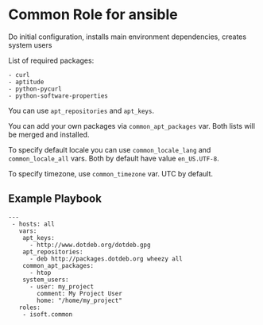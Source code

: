 Common Role for ansible
===========================

Do initial configuration, installs main environment dependencies, creates system users

List of required packages:
```
- curl
- aptitude
- python-pycurl
- python-software-properties
```

You can use `apt_repositories` and `apt_keys`.

You can add your own packages via `common_apt_packages` var. Both lists will be merged and installed.

To specify default locale you can use `common_locale_lang` and `common_locale_all` vars. Both by default have value `en_US.UTF-8`.

To specify timezone, use `common_timezone` var. UTC by default.

## Example Playbook

```
---
 - hosts: all
   vars:
    apt_keys:
      - http://www.dotdeb.org/dotdeb.gpg
    apt_repositories:
      - deb http://packages.dotdeb.org wheezy all
    common_apt_packages:
      - htop
    system_users:
      - user: my_project
        comment: My Project User
        home: "/home/my_project"
   roles:
    - isoft.common

```
